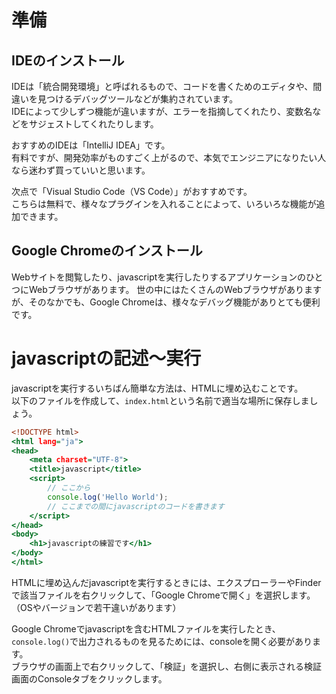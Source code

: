 # 準備

## IDEのインストール

IDEは「統合開発環境」と呼ばれるもので、コードを書くためのエディタや、間違いを見つけるデバッグツールなどが集約されています。  
IDEによって少しずつ機能が違いますが、エラーを指摘してくれたり、変数名などをサジェストしてくれたりします。

おすすめのIDEは「IntelliJ IDEA」です。  
有料ですが、開発効率がものすごく上がるので、本気でエンジニアになりたい人なら迷わず買っていいと思います。

次点で「Visual Studio Code（VS Code）」がおすすめです。  
こちらは無料で、様々なプラグインを入れることによって、いろいろな機能が追加できます。

## Google Chromeのインストール

Webサイトを閲覧したり、javascriptを実行したりするアプリケーションのひとつにWebブラウザがあります。
世の中にはたくさんのWebブラウザがありますが、そのなかでも、Google Chromeは、様々なデバッグ機能がありとても便利です。


# javascriptの記述〜実行

javascriptを実行するいちばん簡単な方法は、HTMLに埋め込むことです。  
以下のファイルを作成して、`index.html`という名前で適当な場所に保存しましょう。

```javascript:index.html
<!DOCTYPE html>
<html lang="ja">
<head>
    <meta charset="UTF-8">
    <title>javascript</title>
    <script>
        // ここから
        console.log('Hello World');
        // ここまでの間にjavascriptのコードを書きます
    </script>
</head>
<body>
    <h1>javascriptの練習です</h1>
</body>
</html>
```

HTMLに埋め込んだjavascriptを実行するときには、エクスプローラーやFinderで該当ファイルを右クリックして、「Google Chromeで開く」を選択します。（OSやバージョンで若干違いがあります）

Google Chromeでjavascriptを含むHTMLファイルを実行したとき、`console.log()`で出力されるものを見るためには、consoleを開く必要があります。  
ブラウザの画面上で右クリックして、「検証」を選択し、右側に表示される検証画面のConsoleタブをクリックします。

